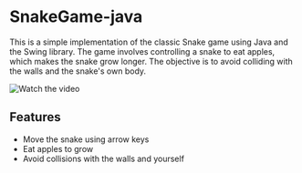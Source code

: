 # SnakeGame-java

This is a simple implementation of the classic Snake game using Java and the Swing library. The game involves controlling a snake to eat apples, which makes the snake grow longer. The objective is to avoid colliding with the walls and the snake's own body.

![Watch the video]()

## Features
- Move the snake using arrow keys
- Eat apples to grow
- Avoid collisions with the walls and yourself
